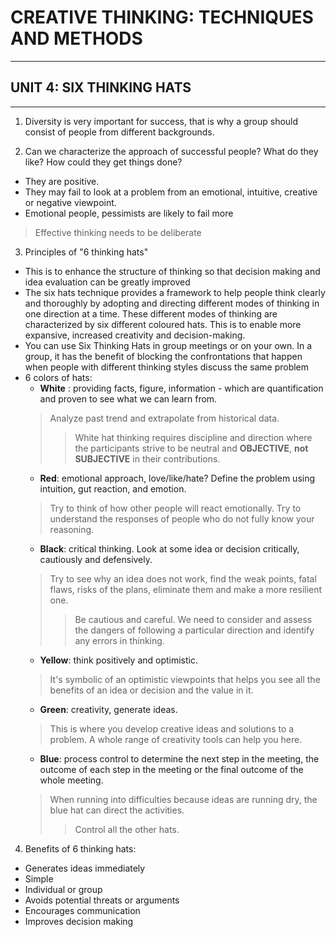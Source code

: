 # CREATIVE THINKING: TECHNIQUES AND METHODS
-----------------------------------------------------------------------------------------

## UNIT 4: SIX THINKING HATS
-----------------------------------------------------------------------------------------

1. Diversity is very important for success, that is why a group should consist of people from different backgrounds.

2. Can we characterize the approach of successful people? What do they like? How could they get things done?
  - They are positive.
  - They may fail to look at a problem from an emotional, intuitive, creative or negative viewpoint.
  - Emotional people, pessimists are likely to fail more
  > Effective thinking needs to be deliberate
  
3. Principles of "6 thinking hats"
  - This is to enhance the structure of thinking so that decision making and idea evaluation can be greatly improved
  - The six hats technique provides a framework to help people think clearly and thoroughly by adopting and directing different modes of thinking in one direction at a time. These different modes of thinking are characterized by six different coloured hats. This is to enable more expansive, increased creativity and decision-making.
  - You can use Six Thinking Hats in group meetings or on your own. In a group, it has the benefit of blocking the confrontations that happen when people with different thinking styles discuss the same problem
  - 6 colors of hats:
    - **White** : providing facts, figure, information - which are quantification and proven to see what we can learn from.
    > Analyze past trend and extrapolate from historical data.
    >> White hat thinking requires discipline and direction where the participants strive to be neutral and **OBJECTIVE**, **not SUBJECTIVE** in their contributions.
    - **Red**: emotional approach, love/like/hate? Define the problem using intuition, gut reaction, and emotion.
    > Try to think of how other people will react emotionally. Try to understand the responses of people who do not fully know your reasoning.
    - **Black**: critical thinking. Look at some idea or decision critically, cautiously and defensively.
    > Try to see why an idea does not work, find the weak points, fatal flaws, risks of the plans, eliminate them and make a more resilient one.
    >> Be cautious and careful. We need to consider and assess the dangers of following a particular direction and identify any errors in thinking.
    - **Yellow**: think positively and optimistic.
    > It's symbolic of an optimistic viewpoints that helps you see all the benefits of an idea or decision and the value in it.
    - **Green**: creativity, generate ideas.
    > This is where you develop creative ideas and solutions to a problem. A whole range of creativity tools can help you here.
    - **Blue**: process control to determine the next step in the meeting, the outcome of each step in the meeting or the final outcome of the whole meeting.
    > When running into difficulties because ideas are running dry, the blue hat can direct the activities.
    >> Control all the other hats.
    
4. Benefits of 6 thinking hats:
  - Generates ideas immediately
  - Simple
  - Individual or group 
  - Avoids potential threats or arguments
  - Encourages communication
  - Improves decision making
  
    
